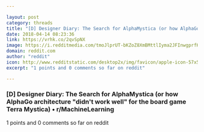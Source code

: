 ```yaml
---

layout: post
category: threads
title: "[D] Designer Diary: The Search for AlphaMystica (or how AlphaGo architecture \"didn't work well\" for the board game Terra Mystica)"
date: 2018-04-14 08:23:36
link: https://vrhk.co/2qvSpNX
image: https://i.redditmedia.com/tmoJlprUT-bKZoZ8XmBMttlIyma2JFInwgprfKDWrJ8.jpg?w=320&s=e559a039642b077bfab37a8282e06d3a
domain: reddit.com
author: "reddit"
icon: http://www.redditstatic.com/desktop2x/img/favicon/apple-icon-57x57.png
excerpt: "1 points and 0 comments so far on reddit"

---
```


### [D] Designer Diary: The Search for AlphaMystica (or how AlphaGo architecture "didn't work well" for the board game Terra Mystica) • r/MachineLearning

1 points and 0 comments so far on reddit